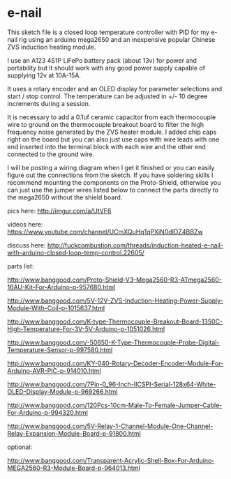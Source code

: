 # e-nail
This sketch file is a closed loop temperature controller with PID for my e-nail rig using an arduino mega2650 and an inexpensive popular Chinese ZVS induction heating module.

I use an A123 4S1P LiFePo battery pack (about 13v) for power and portability but it should work with any good power supply capable of supplying 12v at 10A-15A. 

It uses a rotary encoder and an OLED display for parameter selections and start / stop control. The temperature can be adjusted in +/- 10 degree increments during a session.

It is necessary to add a 0.1uf ceramic capacitor from each thermocouple wire to ground on the thermocouple breakout board to filter the high frequency noise generated by the ZVS heater module. I added chip caps right on the board but you can also just use caps with wire leads with one end inserted into the terminal block with each wire and the other end connected to the ground wire.

I will be posting a wiring diagram when I get it finished or you can easily figure out the connections from the sketch.
If you have soldering skills I recommend mounting the components on the Proto-Shield, otherwise you can just use the jumper wires listed below to connect the parts directly to the mega2650 without the shield board.


pics here:
http://imgur.com/a/UtVF6

videos here:
https://www.youtube.com/channel/UCmXQuHq1qPXiN0dIDZ4BBZw

discuss here:
http://fuckcombustion.com/threads/induction-heated-e-nail-with-arduino-closed-loop-temp-control.22605/


parts list:

http://www.banggood.com/Proto-Shield-V3-Mega2560-R3-ATmega2560-16AU-Kit-For-Arduino-p-957680.html

http://www.banggood.com/5V-12V-ZVS-Induction-Heating-Power-Supply-Module-With-Coil-p-1015637.html

http://www.banggood.com/K-type-Thermocouple-Breakout-Board-1350C-High-Temperature-For-3V-5V-Arduino-p-1051026.html

http://www.banggood.com/-50650-K-Type-Thermocouple-Probe-Digital-Temperature-Sensor-p-997580.html

http://www.banggood.com/KY-040-Rotary-Decoder-Encoder-Module-For-Arduino-AVR-PIC-p-914010.html

http://www.banggood.com/7Pin-0_96-Inch-IICSPI-Serial-128x64-White-OLED-Display-Module-p-969266.html

http://www.banggood.com/120Pcs-10cm-Male-To-Female-Jumper-Cable-For-Arduino-p-994320.html

http://www.banggood.com/5V-Relay-1-Channel-Module-One-Channel-Relay-Expansion-Module-Board-p-91800.html


optional:

http://www.banggood.com/Transparent-Acrylic-Shell-Box-For-Arduino-MEGA2560-R3-Module-Board-p-964013.html

